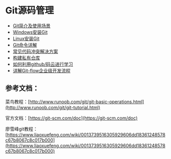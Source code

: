# Git源码管理

* [Git简介及使用场景](/gityuan-ma-guan-li/gitshi-yong-chang-jing.md)
* [Windows安装Git](/gityuan-ma-guan-li/windowsan-zhuang-git.md)
* [Linux安装Git](/gityuan-ma-guan-li/linuxan-zhuang-git.md)
* [Git命令详解](/gityuan-ma-guan-li/gitming-ling-xiang-jie.md)
* [常见代码冲突解决方案](/gityuan-ma-guan-li/chang-jian-dai-ma-chong-tu-jie-jue-fang-an.md)
* [构建私有仓库](/gityuan-ma-guan-li/gou-jian-si-you-cang-ku.md)
* [如何利用github/码云进行学习](/gityuan-ma-guan-li/ru-he-li-yong-github-ma-yun-jin-xing-xue-xi.md)  
* [详解Git-flow企业级开发流程](/gityuan-ma-guan-li/xiang-jie-git-flow-qi-ye-ji-kai-fa-liu-cheng.md)

## 参考文档：

菜鸟教程：[http://www.runoob.com/git/git-basic-operations.html](http://www.runoob.com/git/git-tutorial.html)

官方文档：[https://git-scm.com/doc](https://git-scm.com/doc)

廖雪峰git教程：[https://www.liaoxuefeng.com/wiki/0013739516305929606dd18361248578c67b8067c8c017b000](https://www.liaoxuefeng.com/wiki/0013739516305929606dd18361248578c67b8067c8c017b000)


